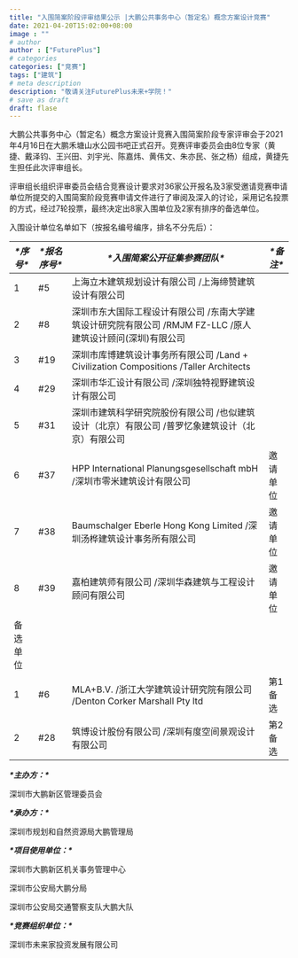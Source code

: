 ```yaml
---
title: "入围简案阶段评审结果公示 |大鹏公共事务中心（暂定名）概念方案设计竞赛"
date: 2021-04-20T15:02:00+08:00
image : ""
# author
author : ["FuturePlus"]
# categories
categories: ["竞赛"]
tags: ["建筑"]
# meta description
description: "敬请关注FuturePlus未来+学院！"
# save as draft
draft: flase
---
```


大鹏公共事务中心（暂定名）概念方案设计竞赛入围简案阶段专家评审会于2021年4月16日在大鹏禾塘山水公园书吧正式召开。竞赛评审委员会由8位专家（黄捷、戴泽钧、王兴田、刘宇光、陈嘉炜、黄伟文、朱亦民、张之杨）组成，黄捷先生担任此次评审组长。

 

评审组长组织评审委员会结合竞赛设计要求对36家公开报名及3家受邀请竞赛申请单位所提交的入围简案阶段竞赛申请文件进行了审阅及深入的讨论，采用记名投票的方式，经过7轮投票，最终决定出8家入围单位及2家有排序的备选单位。

 

入围设计单位名单如下（按报名编号编序，排名不分先后）：

| ***\*序号\**** | ***\*报名序号\**** | ***\*入围简案公开征集参赛团队\****                           | ***\*备注\**** |
| -------------- | ------------------ | ------------------------------------------------------------ | -------------- |
| 1              | #5                 | 上海立木建筑规划设计有限公司 /上海缔赞建筑设计有限公司       |                |
| 2              | #8                 | 深圳市东大国际工程设计有限公司 /东南大学建筑设计研究院有限公司 /RMJM FZ-LLC /原人建筑设计顾问(深圳)有限公司 |                |
| 3              | #19                | 深圳市库博建筑设计事务所有限公司 /Land + Civilization Compositions /Taller Architects |                |
| 4              | #29                | 深圳市华汇设计有限公司 /深圳独特视野建筑设计有限公司         |                |
| 5              | #31                | 深圳市建筑科学研究院股份有限公司 /也似建筑设计（北京）有限公司 /普罗忆象建筑设计（北京）有限公司 |                |
| 6              | #37                | HPP International Planungsgesellschaft mbH /深圳市零米建筑设计有限公司 | 邀请单位       |
| 7              | #38                | Baumschalger Eberle Hong Kong Limited /深圳汤桦建筑设计事务所有限公司 | 邀请单位       |
| 8              | #39                | 嘉柏建筑师有限公司 /深圳华森建筑与工程设计顾问有限公司       | 邀请单位       |
| 备选单位       |                    |                                                              |                |
| 1              | #6                 | MLA+B.V. /浙江大学建筑设计研究院有限公司 /Denton Corker Marshall Pty ltd | 第1备选        |
| 2              | #28                | 筑博设计股份有限公司 /深圳有度空间景观设计有限公司           | 第2备选        |

 

***\*主办方：\****

深圳市大鹏新区管理委员会

***\*承办方：\****

深圳市规划和自然资源局大鹏管理局

***\*项目使用单位：\****

深圳市大鹏新区机关事务管理中心

深圳市公安局大鹏分局

深圳市公安局交通警察支队大鹏大队

***\*竞赛组织单位：\****

深圳市未来家投资发展有限公司
